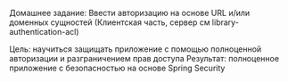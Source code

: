 Домашнее задание: Ввести авторизацию на основе URL и/или доменных сущностей
(Клиентская часть, сервер см library-authentication-acl)

Цель: научиться защищать приложение с помощью полноценной авторизации и разграничением прав доступа Результат:
полноценное приложение с безопасностью на основе Spring Security
